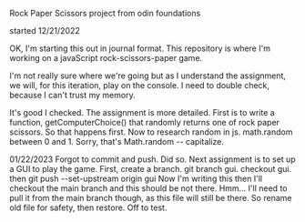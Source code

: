 Rock Paper Scissors project from odin foundations

started 12/21/2022

OK, I'm starting this out in journal format.  This repository is
where I'm working on a javaScript rock-scissors-paper game.

I'm not really sure where we're going but as I understand the assignment,
we will, for this iteration, play on the console. I need to double check,
because I can't trust my memory.

It's good I checked.  The assignment is more detailed. First is to write
a function, getComputerChoice() that randomly returns one of rock paper scissors.  So that happens first. Now to research random in js.
math.random  between 0 and 1. Sorry, that's Math.random -- capitalize.

01/22/2023
Forgot to commit and push.  Did so. Next assignment is to set up a GUI to play the game.
First, create a branch.  git branch gui.  checkout gui.  then git push --set-upstream origin gui
Now I'm writing this then I'll checkout the main branch and this should be not there.  Hmm...
I'll need to pull it from the main branch though, as this file will still be there.  So rename old file for safety, then restore.
Off to test.